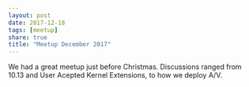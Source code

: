 ```yaml
---
layout: post
date: 2017-12-18
tags: [meetup]
share: true
title: "Meetup December 2017"
---
```


We had a great meetup just before Christmas. Discussions ranged from 10.13 and User Acepted Kernel Extensions, to how we deploy A/V.